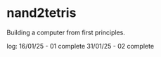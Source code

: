 # nand2tetris
Building a computer from first principles.

log:
16/01/25 - 01 complete
31/01/25 - 02 complete
